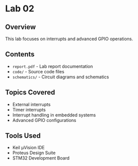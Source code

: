 # Lab 02

## Overview
This lab focuses on interrupts and advanced GPIO operations.

## Contents
- `report.pdf` - Lab report documentation
- `code/` - Source code files
- `schematics/` - Circuit diagrams and schematics

## Topics Covered
- External interrupts
- Timer interrupts
- Interrupt handling in embedded systems
- Advanced GPIO configurations

## Tools Used
- Keil µVision IDE
- Proteus Design Suite
- STM32 Development Board
